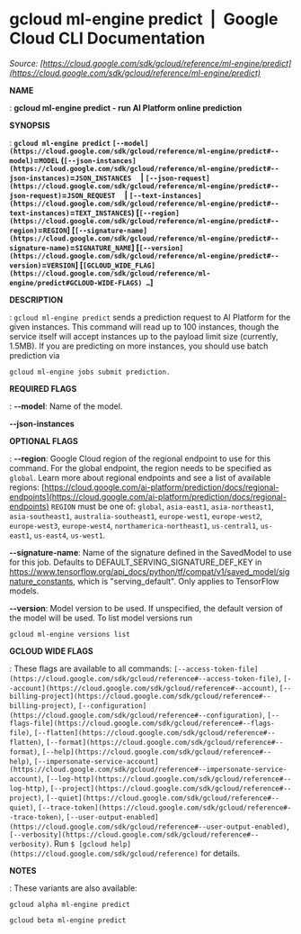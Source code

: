 # gcloud ml-engine predict  |  Google Cloud CLI Documentation

*Source: [https://cloud.google.com/sdk/gcloud/reference/ml-engine/predict](https://cloud.google.com/sdk/gcloud/reference/ml-engine/predict)*

**NAME**

: **gcloud ml-engine predict - run AI Platform online prediction**

**SYNOPSIS**

: **`gcloud ml-engine predict` `[--model](https://cloud.google.com/sdk/gcloud/reference/ml-engine/predict#--model)`=`MODEL` (`[--json-instances](https://cloud.google.com/sdk/gcloud/reference/ml-engine/predict#--json-instances)`=`JSON_INSTANCES`     | `[--json-request](https://cloud.google.com/sdk/gcloud/reference/ml-engine/predict#--json-request)`=`JSON_REQUEST`     | `[--text-instances](https://cloud.google.com/sdk/gcloud/reference/ml-engine/predict#--text-instances)`=`TEXT_INSTANCES`) [`[--region](https://cloud.google.com/sdk/gcloud/reference/ml-engine/predict#--region)`=`REGION`] [`[--signature-name](https://cloud.google.com/sdk/gcloud/reference/ml-engine/predict#--signature-name)`=`SIGNATURE_NAME`] [`[--version](https://cloud.google.com/sdk/gcloud/reference/ml-engine/predict#--version)`=`VERSION`] [`[GCLOUD_WIDE_FLAG](https://cloud.google.com/sdk/gcloud/reference/ml-engine/predict#GCLOUD-WIDE-FLAGS) …`]**

**DESCRIPTION**

: `gcloud ml-engine predict` sends a prediction request to AI Platform
for the given instances. This command will read up to 100 instances, though the
service itself will accept instances up to the payload limit size (currently,
1.5MB). If you are predicting on more instances, you should use batch prediction
via

```
gcloud ml-engine jobs submit prediction.
```

**REQUIRED FLAGS**

: **--model**:
Name of the model.

**--json-instances**

**OPTIONAL FLAGS**

: **--region**:
Google Cloud region of the regional endpoint to use for this command. For the
global endpoint, the region needs to be specified as `global`.
Learn more about regional endpoints and see a list of available regions: [https://cloud.google.com/ai-platform/prediction/docs/regional-endpoints](https://cloud.google.com/ai-platform/prediction/docs/regional-endpoints)
`REGION` must be one of: `global`,
`asia-east1`, `asia-northeast1`,
`asia-southeast1`, `australia-southeast1`,
`europe-west1`, `europe-west2`, `europe-west3`,
`europe-west4`, `northamerica-northeast1`,
`us-central1`, `us-east1`, `us-east4`,
`us-west1`.

**--signature-name**:
Name of the signature defined in the SavedModel to use for this job. Defaults to
DEFAULT_SERVING_SIGNATURE_DEF_KEY in
https://www.tensorflow.org/api_docs/python/tf/compat/v1/saved_model/signature_constants,
which is "serving_default". Only applies to TensorFlow models.

**--version**:
Model version to be used.
If unspecified, the default version of the model will be used. To list model
versions run

```
gcloud ml-engine versions list
```

**GCLOUD WIDE FLAGS**

: These flags are available to all commands: `[--access-token-file](https://cloud.google.com/sdk/gcloud/reference#--access-token-file)`,
`[--account](https://cloud.google.com/sdk/gcloud/reference#--account)`, `[--billing-project](https://cloud.google.com/sdk/gcloud/reference#--billing-project)`,
`[--configuration](https://cloud.google.com/sdk/gcloud/reference#--configuration)`,
`[--flags-file](https://cloud.google.com/sdk/gcloud/reference#--flags-file)`,
`[--flatten](https://cloud.google.com/sdk/gcloud/reference#--flatten)`, `[--format](https://cloud.google.com/sdk/gcloud/reference#--format)`, `[--help](https://cloud.google.com/sdk/gcloud/reference#--help)`, `[--impersonate-service-account](https://cloud.google.com/sdk/gcloud/reference#--impersonate-service-account)`,
`[--log-http](https://cloud.google.com/sdk/gcloud/reference#--log-http)`,
`[--project](https://cloud.google.com/sdk/gcloud/reference#--project)`, `[--quiet](https://cloud.google.com/sdk/gcloud/reference#--quiet)`, `[--trace-token](https://cloud.google.com/sdk/gcloud/reference#--trace-token)`, `[--user-output-enabled](https://cloud.google.com/sdk/gcloud/reference#--user-output-enabled)`,
`[--verbosity](https://cloud.google.com/sdk/gcloud/reference#--verbosity)`.
Run `$ [gcloud help](https://cloud.google.com/sdk/gcloud/reference)` for details.

**NOTES**

: These variants are also available:

```
gcloud alpha ml-engine predict
```

```
gcloud beta ml-engine predict
```
